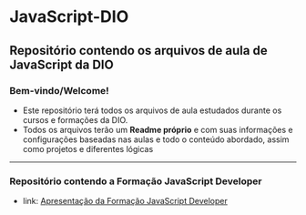 # JavaScript-DIO
Repositório contendo os arquivos de aula de JavaScript da DIO
---
### Bem-vindo/Welcome!

- Este repositório terá todos os arquivos de aula estudados durante os cursos e formações da DIO.
- Todos os arquivos terão um __Readme próprio__ e com suas informações e configurações baseadas nas aulas e todo o conteúdo abordado, assim como projetos e diferentes lógicas
---
### Repositório contendo a Formação JavaScript Developer
- link: [Apresentação da Formação JavaScript Developer]()
